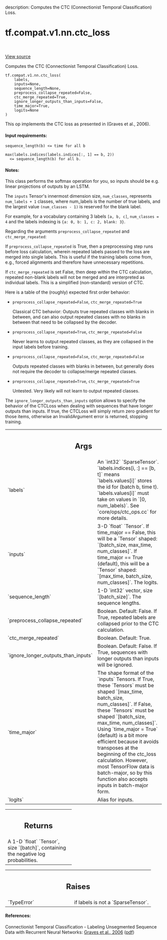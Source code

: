 description: Computes the CTC (Connectionist Temporal Classification) Loss.

<div itemscope itemtype="http://developers.google.com/ReferenceObject">
<meta itemprop="name" content="tf.compat.v1.nn.ctc_loss" />
<meta itemprop="path" content="Stable" />
</div>

# tf.compat.v1.nn.ctc_loss

<!-- Insert buttons and diff -->

<table class="tfo-notebook-buttons tfo-api nocontent" align="left">

</table>

<a target="_blank" class="external" href="/code/stable/tensorflow/python/ops/ctc_ops.py">View source</a>



Computes the CTC (Connectionist Temporal Classification) Loss.

<pre class="devsite-click-to-copy prettyprint lang-py tfo-signature-link">
<code>tf.compat.v1.nn.ctc_loss(
    labels,
    inputs=None,
    sequence_length=None,
    preprocess_collapse_repeated=False,
    ctc_merge_repeated=True,
    ignore_longer_outputs_than_inputs=False,
    time_major=True,
    logits=None
)
</code></pre>



<!-- Placeholder for "Used in" -->

This op implements the CTC loss as presented in (Graves et al., 2006).

#### Input requirements:



```
sequence_length(b) <= time for all b

max(labels.indices(labels.indices[:, 1] == b, 2))
  <= sequence_length(b) for all b.
```

#### Notes:



This class performs the softmax operation for you, so inputs should
be e.g. linear projections of outputs by an LSTM.

The `inputs` Tensor's innermost dimension size, `num_classes`, represents
`num_labels + 1` classes, where num_labels is the number of true labels, and
the largest value `(num_classes - 1)` is reserved for the blank label.

For example, for a vocabulary containing 3 labels `[a, b, c]`,
`num_classes = 4` and the labels indexing is `{a: 0, b: 1, c: 2, blank: 3}`.

Regarding the arguments `preprocess_collapse_repeated` and
`ctc_merge_repeated`:

If `preprocess_collapse_repeated` is True, then a preprocessing step runs
before loss calculation, wherein repeated labels passed to the loss
are merged into single labels.  This is useful if the training labels come
from, e.g., forced alignments and therefore have unnecessary repetitions.

If `ctc_merge_repeated` is set False, then deep within the CTC calculation,
repeated non-blank labels will not be merged and are interpreted
as individual labels.  This is a simplified (non-standard) version of CTC.

Here is a table of the (roughly) expected first order behavior:

* `preprocess_collapse_repeated=False`, `ctc_merge_repeated=True`

  Classical CTC behavior: Outputs true repeated classes with blanks in
  between, and can also output repeated classes with no blanks in
  between that need to be collapsed by the decoder.

* `preprocess_collapse_repeated=True`, `ctc_merge_repeated=False`

  Never learns to output repeated classes, as they are collapsed
  in the input labels before training.

* `preprocess_collapse_repeated=False`, `ctc_merge_repeated=False`

  Outputs repeated classes with blanks in between, but generally does not
  require the decoder to collapse/merge repeated classes.

* `preprocess_collapse_repeated=True`, `ctc_merge_repeated=True`

  Untested.  Very likely will not learn to output repeated classes.

The `ignore_longer_outputs_than_inputs` option allows to specify the behavior
of the CTCLoss when dealing with sequences that have longer outputs than
inputs. If true, the CTCLoss will simply return zero gradient for those
items, otherwise an InvalidArgument error is returned, stopping training.

<!-- Tabular view -->
 <table class="responsive fixed orange">
<colgroup><col width="214px"><col></colgroup>
<tr><th colspan="2"><h2 class="add-link">Args</h2></th></tr>

<tr>
<td>
`labels`
</td>
<td>
An `int32` `SparseTensor`.
`labels.indices[i, :] == [b, t]` means `labels.values[i]` stores the id
  for (batch b, time t). `labels.values[i]` must take on values in `[0,
  num_labels)`. See `core/ops/ctc_ops.cc` for more details.
</td>
</tr><tr>
<td>
`inputs`
</td>
<td>
3-D `float` `Tensor`.
If time_major == False, this will be a `Tensor` shaped: `[batch_size,
  max_time, num_classes]`.
If time_major == True (default), this will be a `Tensor` shaped:
  `[max_time, batch_size, num_classes]`. The logits.
</td>
</tr><tr>
<td>
`sequence_length`
</td>
<td>
1-D `int32` vector, size `[batch_size]`. The sequence
lengths.
</td>
</tr><tr>
<td>
`preprocess_collapse_repeated`
</td>
<td>
Boolean.  Default: False. If True, repeated
labels are collapsed prior to the CTC calculation.
</td>
</tr><tr>
<td>
`ctc_merge_repeated`
</td>
<td>
Boolean.  Default: True.
</td>
</tr><tr>
<td>
`ignore_longer_outputs_than_inputs`
</td>
<td>
Boolean. Default: False. If True,
sequences with longer outputs than inputs will be ignored.
</td>
</tr><tr>
<td>
`time_major`
</td>
<td>
The shape format of the `inputs` Tensors. If True, these
`Tensors` must be shaped `[max_time, batch_size, num_classes]`. If False,
these `Tensors` must be shaped `[batch_size, max_time, num_classes]`.
Using `time_major = True` (default) is a bit more efficient because it
avoids transposes at the beginning of the ctc_loss calculation.  However,
most TensorFlow data is batch-major, so by this function also accepts
inputs in batch-major form.
</td>
</tr><tr>
<td>
`logits`
</td>
<td>
Alias for inputs.
</td>
</tr>
</table>



<!-- Tabular view -->
 <table class="responsive fixed orange">
<colgroup><col width="214px"><col></colgroup>
<tr><th colspan="2"><h2 class="add-link">Returns</h2></th></tr>
<tr class="alt">
<td colspan="2">
A 1-D `float` `Tensor`, size `[batch]`, containing the negative log
probabilities.
</td>
</tr>

</table>



<!-- Tabular view -->
 <table class="responsive fixed orange">
<colgroup><col width="214px"><col></colgroup>
<tr><th colspan="2"><h2 class="add-link">Raises</h2></th></tr>

<tr>
<td>
`TypeError`
</td>
<td>
if labels is not a `SparseTensor`.
</td>
</tr>
</table>



#### References:

Connectionist Temporal Classification - Labeling Unsegmented Sequence Data
with Recurrent Neural Networks:
  [Graves et al., 2006](https://dl.acm.org/citation.cfm?id=1143891)
  ([pdf](http://www.cs.toronto.edu/~graves/icml_2006.pdf))
